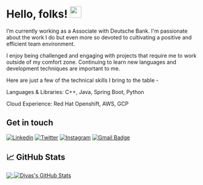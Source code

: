 

# Hello, folks! <img src="https://raw.githubusercontent.com/MartinHeinz/MartinHeinz/master/wave.gif" width="30px">

I’m currently working as a Associate with Deutsche Bank. I'm passionate about the work I do but even more so devoted to cultivating a positive and efficient team environment.

I enjoy being challenged and engaging with projects that require me to work outside of my comfort zone. Continuing to learn new languages and development techniques are important to me.

Here are just a few of the technical skills I bring to the table -

Languages & Libraries: C++, Java, Spring Boot, Python

Cloud Experience: Red Hat Openshift, AWS, GCP

## Get in touch
[![Linkedin](https://img.shields.io/badge/-divasjindal-blue?style=flat-square&logo=LinkedIn&logoColor=white&link=https://www.linkedin.com/in/divasjindal/)](https://www.linkedin.com/in/divasjindal/)
[![Twitter](https://img.shields.io/badge/-divasjindal-55acee?style=flat-square&logo=twitter&logoColor=white&link=ttps://twitter.com/divas_jindal/)](https://twitter.com/divas_jindal)
[![Instagram](https://img.shields.io/badge/-divasjindal-e4405f?style=flat-square&logo=instagram&logoColor=white&link=https://instagram.com/divas_jindal/)](https://www.instagram.com/divas_jindal/)
[![Gmail Badge](https://img.shields.io/badge/-divasjindal@gmail.com-c14438?style=flat&logo=Gmail&logoColor=white&link=mailto:divasjindal@gmail.com)](mailto:divasjindal@gmail.com)

## &#x1f4c8; GitHub Stats

<a href="https://github.com/divas-jindal/divas-jindal">
  <img align="center" src="https://github-readme-stats.vercel.app/api/top-langs/?username=divas-jindal&hide=java,html&title_color=ffffff&text_color=c9cacc&icon_color=2bbc8a&bg_color=1d1f21" />
</a>
<a href="https://github.com/divas-jindal/divas-jindal">
  <img align="center" src="https://github-readme-stats.vercel.app/api?username=divas-jindal&show_icons=true&line_height=27&count_private=true&title_color=ffffff&text_color=c9cacc&icon_color=2bbc8a&bg_color=1d1f21" alt="Divas's GitHub Stats" />
</a>



<!-- Resources -->
<!-- Icons: https://simpleicons.org/ -->
<!-- GitHub Stats: https://github.com/anuraghazra/github-readme-stats -->
<!-- Emojis: https://emojipedia.org/emoji/ -->
<!-- HTML Emojis: https://www.fileformat.info/index.htm -->
<!-- Shields: https://shields.io/ -->
